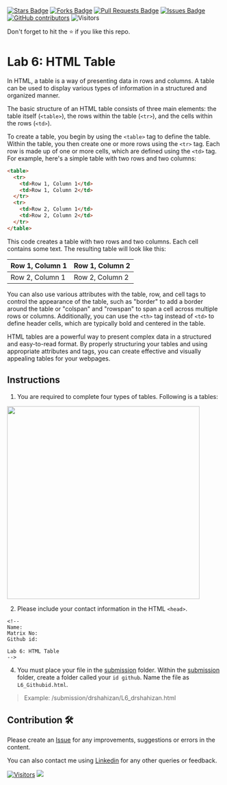 <a href="https://github.com/drshahizan/learn-php/stargazers"><img src="https://img.shields.io/github/stars/drshahizan/learn-php" alt="Stars Badge"/></a>
<a href="https://github.com/drshahizan/learn-php/network/members"><img src="https://img.shields.io/github/forks/drshahizan/learn-php" alt="Forks Badge"/></a>
<a href="https://github.com/drshahizan/learn-php/pulls"><img src="https://img.shields.io/github/issues-pr/drshahizan/learn-php" alt="Pull Requests Badge"/></a>
<a href="https://github.com/drshahizan/learn-php/issues"><img src="https://img.shields.io/github/issues/drshahizan/learn-php" alt="Issues Badge"/></a>
<a href="https://github.com/drshahizan/learn-php/graphs/contributors"><img alt="GitHub contributors" src="https://img.shields.io/github/contributors/drshahizan/learn-php?color=2b9348"></a>
![Visitors](https://api.visitorbadge.io/api/visitors?path=https%3A%2F%2Fgithub.com%2Fdrshahizan%2Flearn-php&labelColor=%23d9e3f0&countColor=%23697689&style=flat)

Don't forget to hit the :star: if you like this repo.

# Lab 6: HTML Table
In HTML, a table is a way of presenting data in rows and columns. A table can be used to display various types of information in a structured and organized manner.

The basic structure of an HTML table consists of three main elements: the table itself (`<table>`), the rows within the table (`<tr>`), and the cells within the rows (`<td>`).

To create a table, you begin by using the `<table>` tag to define the table. Within the table, you then create one or more rows using the `<tr>` tag. Each row is made up of one or more cells, which are defined using the `<td>` tag. For example, here's a simple table with two rows and two columns:

```html
<table>
  <tr>
    <td>Row 1, Column 1</td>
    <td>Row 1, Column 2</td>
  </tr>
  <tr>
    <td>Row 2, Column 1</td>
    <td>Row 2, Column 2</td>
  </tr>
</table>
```
This code creates a table with two rows and two columns. Each cell contains some text. The resulting table will look like this:

| Row 1, Column 1 | Row 1, Column 2 |
| ----- | ----- |
| Row 2, Column 1 | Row 2, Column 2 |

You can also use various attributes with the table, row, and cell tags to control the appearance of the table, such as "border" to add a border around the table or "colspan" and "rowspan" to span a cell across multiple rows or columns. Additionally, you can use the `<th>` tag instead of `<td>` to define header cells, which are typically bold and centered in the table.

HTML tables are a powerful way to present complex data in a structured and easy-to-read format. By properly structuring your tables and using appropriate attributes and tags, you can create effective and visually appealing tables for your webpages.

## Instructions
1. You are required to complete four types of tables. Following is a tables:
<img src="https://github.com/drshahizan/learn-php/blob/main/lab/html/lab6/download/lab6.png"  height="450" />

2. Please include your contact information in the HTML `<head>`.

``` 
<!--
Name:
Matrix No:
Github id:

Lab 6: HTML Table
-->
```
4. You must place your file in the [submission](./submission) folder. Within the [submission](./submission) folder, create a folder called your `id github`. Name the file as `L6_Githubid.html`.
  > Example: 
  > /submission/drshahizan/L6_drshahizan.html

## Contribution 🛠️
Please create an [Issue](https://github.com/drshahizan/learn-php/issues) for any improvements, suggestions or errors in the content.

You can also contact me using [Linkedin](https://www.linkedin.com/in/drshahizan/) for any other queries or feedback.

[![Visitors](https://api.visitorbadge.io/api/visitors?path=https%3A%2F%2Fgithub.com%2Fdrshahizan&labelColor=%23697689&countColor=%23555555&style=plastic)](https://visitorbadge.io/status?path=https%3A%2F%2Fgithub.com%2Fdrshahizan)
![](https://hit.yhype.me/github/profile?user_id=81284918)

